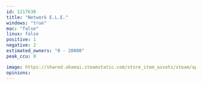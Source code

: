 ```yaml
---
id: 1217630
title: "Network E.L.E."
windows: "true"
mac: "false"
linux: false
positive: 1
negative: 2
estimated_owners: "0 - 20000"
peak_ccu: 0

image: https://shared.akamai.steamstatic.com/store_item_assets/steam/apps/1217630/header.jpg?t=1597985111
opinions:
---
```

